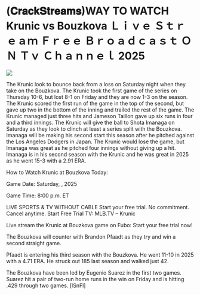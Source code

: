 # (𝐂𝐫𝐚𝐜𝐤𝐒𝐭𝐫𝐞𝐚𝐦𝐬)WAY TO WATCH Krunic vs Bouzkova Ｌｉｖｅ Ｓｔｒｅａｍ Ｆｒｅｅ Ｂｒｏａｄｃａｓｔ ＯＮ Ｔｖ Ｃｈａｎｎｅｌ  2025  
  
  
[![](https://i.imgur.com/qSNzIqt.png)](https://movie.rssnews.media/qvoedysLB.php)  
  
The Krunic look to bounce back from a loss on Saturday night when they take on the Bouzkova. The Krunic took the first game of the series on Thursday 10-6, but lost 8-1 on Friday and they are now 1-3 on the season. The Krunic scored the first run of the game in the top of the second, but gave up two in the bottom of the inning and trailed the rest of the game. The Krunic managed just three hits and Jameson Taillon gave up six runs in four and a third innings. The Krunic will give the ball to Shota Imanaga on Saturday as they look to clinch at least a series split with the Bouzkova. Imanaga will be making his second start this season after he pitched against the Los Angeles Dodgers in Japan. The Krunic would lose the game, but Imanaga was great as he pitched four innings without giving up a hit. Imanaga is in his second season with the Krunic and he was great in 2025 as he went 15-3 with a 2.91 ERA.

How to Watch Krunic at Bouzkova Today:

Game Date: Saturday, , 2025

Game Time: 8:00 p.m. ET

LIVE SPORTS & TV WITHOUT CABLE
Start your free trial. No commitment. Cancel anytime.
Start Free Trial
TV: MLB.TV – Krunic

Live stream the Krunic at Bouzkova game on Fubo: Start your free trial now!

The Bouzkova will counter with Brandon Pfaadt as they try and win a second straight game.

Pfaadt is entering his third season with the Bouzkova. He went 11-10 in 2025 with a 4.71 ERA. He struck out 185 last season and walked just 42.

The Bouzkova have been led by Eugenio Suarez in the first two games. Suarez hit a pair of two-run home runs in the win on Friday and is hitting .429 through two games. [lSnFl]